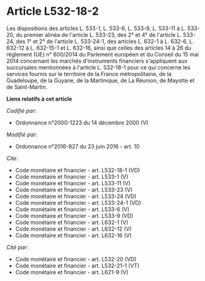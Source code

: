 # Article L532-18-2

Les dispositions des articles L. 533-1, L. 533-6, L. 533-9, L. 533-11 à L. 533-20, du premier alinéa de l'article L. 533-23,
des 2° et 4° de l'article L. 533-24, des 1° et 2° de l'article L. 533-24-1, des articles L. 632-1 à L. 632-6, L. 632-12 à L.
632-15-1 et L. 632-16, ainsi que celles des articles 14 à 26 du règlement (UE) n° 600/2014 du Parlement européen et du
Conseil du 15 mai 2014 concernant les marchés d'instruments financiers s'appliquent aux succursales mentionnées à l'article
L. 532-18-1 pour ce qui concerne les services fournis sur le territoire de la France métropolitaine, de la Guadeloupe, de la
Guyane, de la Martinique, de La Réunion, de Mayotte et de Saint-Martin.

**Liens relatifs à cet article**

_Codifié par_:

  - Ordonnance n°2000-1223 du 14 décembre 2000 (V)

_Modifié par_:

  - Ordonnance n°2016-827 du 23 juin 2016 - art. 10

_Cite_:

  - Code monétaire et financier - art. L532-18-1 (VD)
  - Code monétaire et financier - art. L533-1 (V)
  - Code monétaire et financier - art. L533-11 (V)
  - Code monétaire et financier - art. L533-23 (V)
  - Code monétaire et financier - art. L533-24 (VD)
  - Code monétaire et financier - art. L533-24-1 (VD)
  - Code monétaire et financier - art. L533-6 (V)
  - Code monétaire et financier - art. L533-9 (VD)
  - Code monétaire et financier - art. L632-1 (V)
  - Code monétaire et financier - art. L632-12 (V)
  - Code monétaire et financier - art. L632-16 (V)

_Cité par_:

  - Code monétaire et financier - art. L532-20 (VD)
  - Code monétaire et financier - art. L532-21-1 (VT)
  - Code monétaire et financier - art. L621-9 (V)
